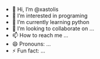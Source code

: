 - 👋 Hi, I’m @xastolis
- 👀 I’m interested in programing
- 🌱 I’m currently learning python
- 💞️ I’m looking to collaborate on ...
- 📫 How to reach me ...
- 😄 Pronouns: ...
- ⚡ Fun fact: ...

<!---
xastolis/xastolis is a ✨ special ✨ repository because its `README.md` (this file) appears on your GitHub profile.
You can click the Preview link to take a look at your changes.
--->
